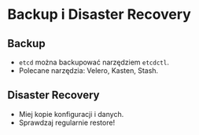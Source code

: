 
# Backup i Disaster Recovery

## Backup

- `etcd` można backupować narzędziem `etcdctl`.
- Polecane narzędzia: Velero, Kasten, Stash.

## Disaster Recovery

- Miej kopie konfiguracji i danych.
- Sprawdzaj regularnie restore!
